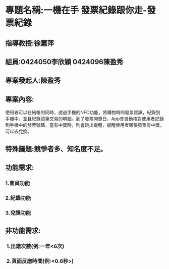 # 專題名稱:一機在手 發票紀錄跟你走-發票紀錄
## 指導教授:徐蕙萍
## 組員:0424050李欣穎 0424096陳盈秀
## 專案發起人:陳盈秀
## 專案內容:
  使用者可以在結帳的同時，透過手機的NFC功能，將購物時的發票資訊，紀錄到手機中，並且紀錄該筆交易的明細。到了發票開獎日，App會自動核對使用者記錄到手機中的發票號碼，當有中獎時，則會跳出提醒，提醒使用者哪張發票有中獎，可以去兌換。
## 特殊議題:競爭者多、知名度不足。
## 功能需求:
###  1.會員功能
###  2.紀錄功能
###  3.兌獎功能
## 非功能需求:
###  1.出錯次數(例:一年<6次)
###  2.頁面反應時間(例:<0.6秒>)
